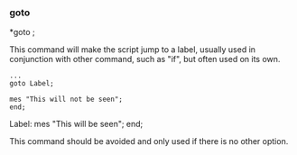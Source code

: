 ### goto
*goto <label>;

This command will make the script jump to a label, usually used in conjunction
with other command, such as "if", but often used on its own.

	...
	goto Label;

	mes "This will not be seen";
	end;
Label:
	mes "This will be seen";
	end;

This command should be avoided and only used if there is no other option.